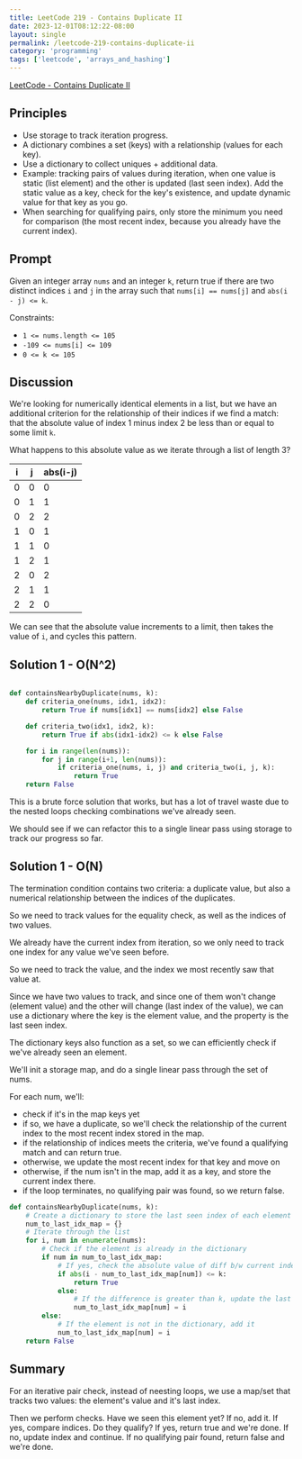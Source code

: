 ```yaml
---
title: LeetCode 219 - Contains Duplicate II
date: 2023-12-01T08:12:22-08:00
layout: single
permalink: /leetcode-219-contains-duplicate-ii
category: 'programming'
tags: ['leetcode', 'arrays_and_hashing']
---
```


[LeetCode - Contains Duplicate II](https://leetcode.com/problems/contains-duplicate-ii/description/)

## Principles

* Use storage to track iteration progress.
* A dictionary combines a set (keys) with a relationship (values for each key).
* Use a dictionary to collect uniques + additional data. 
* Example: tracking pairs of values during iteration, when one value is static (list element) and the other is updated (last seen index). Add the static value as a key, check for the key's existence, and update dynamic value for that key as you go.
* When searching for qualifying pairs, only store the minimum you need for comparison (the most recent index, because you already have the current index).

## Prompt

Given an integer array `nums` and an integer `k`, return true if there are two distinct indices `i` and `j` in the array such that `nums[i] == nums[j]` and `abs(i - j) <= k`.

Constraints:

* `1 <= nums.length <= 105`
* `-109 <= nums[i] <= 109`
* `0 <= k <= 105`

## Discussion

We're looking for numerically identical elements in a list, but we have an additional criterion for the relationship of their indices if we find a match: that the absolute value of index 1 minus index 2 be less than or equal to some limit `k`.

What happens to this absolute value as we iterate through a list of length 3?

| i | j | abs(i-j) |
|---|---|---------|
| 0 | 0 | 0       |
| 0 | 1 | 1       |
| 0 | 2 | 2       |
| 1 | 0 | 1       |
| 1 | 1 | 0       |
| 1 | 2 | 1       |
| 2 | 0 | 2       |
| 2 | 1 | 1       |
| 2 | 2 | 0       |

We can see that the absolute value increments to a limit, then takes the value of `i`, and cycles this pattern.


## Solution 1 - O(N^2)

```python

def containsNearbyDuplicate(nums, k):
    def criteria_one(nums, idx1, idx2):
        return True if nums[idx1] == nums[idx2] else False

    def criteria_two(idx1, idx2, k):
        return True if abs(idx1-idx2) <= k else False

    for i in range(len(nums)):
        for j in range(i+1, len(nums)):		
            if criteria_one(nums, i, j) and criteria_two(i, j, k):
                return True
    return False
```

This is a brute force solution that works, but has a lot of travel waste due to the nested loops checking combinations we've already seen.

We should see if we can refactor this to a single linear pass using storage to track our progress so far.

## Solution 1 - O(N)

The termination condition contains two criteria: a duplicate value, but also a numerical relationship between the indices of the duplicates.

So we need to track values for the equality check, as well as the indices of two values.

We already have the current index from iteration, so we only need to track one index for any value we've seen before.

So we need to track the value, and the index we most recently saw that value at.

Since we have two values to track, and since one of them won't change (element value) and the other will change (last index of the value), we can use a dictionary where the key is the element value, and the property is the last seen index.

The dictionary keys also function as a set, so we can efficiently check if we've already seen an element.

We'll init a storage map, and do a single linear pass through the set of nums. 

For each num, we'll:
* check if it's in the map keys yet
* if so, we have a duplicate, so we'll check the relationship of the current index to the most recent index stored in the map.
* if the relationship of indices meets the criteria, we've found a qualifying match and can return true.
* otherwise, we update the most recent index for that key and move on
* otherwise, if the num isn't in the map, add it as a key, and store the current index there.
* if the loop terminates, no qualifying pair was found, so we return false.

```python
def containsNearbyDuplicate(nums, k):
    # Create a dictionary to store the last seen index of each element
    num_to_last_idx_map = {}
    # Iterate through the list
    for i, num in enumerate(nums):
        # Check if the element is already in the dictionary
        if num in num_to_last_idx_map:
            # If yes, check the absolute value of diff b/w current index and the last seen index
            if abs(i - num_to_last_idx_map[num]) <= k:
                return True
            else:
                # If the difference is greater than k, update the last seen index
                num_to_last_idx_map[num] = i
        else:
            # If the element is not in the dictionary, add it
            num_to_last_idx_map[num] = i
    return False
```

## Summary

For an iterative pair check, instead of neesting loops, we use a map/set that tracks two values: the element's value and it's last index. 

Then we perform checks. Have we seen this element yet? If no, add it. If yes, compare indices. Do they qualify? If yes, return true and we're done. If no, update index and continue. If no qualifying pair found, return false and we're done.